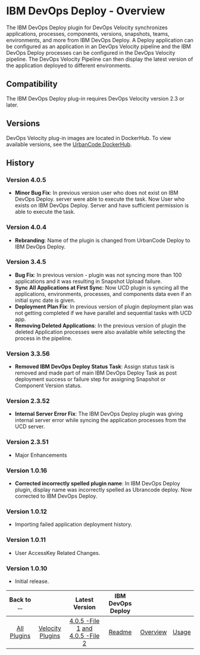
# IBM DevOps Deploy - Overview

The IBM DevOps Deploy plugin for DevOps Velocity synchronizes applications, processes, components, versions, snapshots, teams, environments, and more from IBM DevOps Deploy. A Deploy application can be configured as an application in an DevOps Velocity pipeline and the IBM DevOps Deploy processes can be configured in the DevOps Velocity pipeline. The DevOps Velocity Pipeline can then display the latest version of the application deployed to different environments.

## Compatibility

The IBM DevOps Deploy plug-in requires DevOps Velocity version 2.3 or later.

## Versions

DevOps Velocity plug-in images are located in DockerHub. To view available versions, see the [UrbanCode DockerHub](https://hub.docker.com/r/urbancode/ucv-ext-ucd/tags).

## History

### Version 4.0.5

* **Minor Bug Fix**: In previous version user who does not exist on IBM DevOps Deploy. server were able to execute the task. Now User who exists on IBM DevOps Deploy. Server and have sufficient permission is able to execute the task.
### Version 4.0.4

* **Rebranding**: Name of the plugin is changed from UrbanCode Deploy to IBM DevOps Deploy.

### Version 3.4.5

* **Bug Fix**: In previous version - plugin was not syncing more than 100 applications and it was resulting in Snapshot Upload failure.
* **Sync All Applications at First Sync**: Now UCD plugin is syncing all the applications, environments, processes, and components data even if an initial sync date is given.
* **Deployment Plan Fix**: In previous version of plugin deployment plan was not getting completed if we have parallel and sequential tasks with UCD app.
* **Removing Deleted Applications**: In the previous version of plugin the deleted Application processes were also available while selecting the process in the pipeline.


### Version 3.3.56

* **Removed IBM DevOps Deploy Status Task**: Assign status task is removed and made part of main IBM DevOps Deploy Task as post deployment success or failure step for assigning Snapshot or Component Version status.


### Version 2.3.52

* **Internal Server Error Fix**: The IBM DevOps Deploy plugin was giving internal server error while syncing the application processes from the UCD server.

### Version 2.3.51

* Major Enhancements

### Version 1.0.16

* **Corrected incorrectly spelled plugin name**: In IBM DevOps Deploy plugin, display name was incorrectly spelled as Ubrancode deploy. Now corrected to IBM DevOps Deploy.

### Version 1.0.12

* Importing failed application deployment history.

### Version 1.0.11

* User AccessKey Related Changes.

### Version 1.0.10

* Initial release.


|Back to ...||Latest Version|IBM DevOps Deploy |||
| :---: | :---: | :---: | :---: | :---: | :---: |
|[All Plugins](../../index.md)|[Velocity Plugins](../README.md)|[4.0.5 -File 1](https://raw.githubusercontent.com/UrbanCode/IBM-UCV-PLUGINS/main/files/ucv-ext-ucd/ucv-ext-ucd%3A4.0.5.tar.7z.001) [and 4.0.5 -File 2](https://raw.githubusercontent.com/UrbanCode/IBM-UCV-PLUGINS/main/files/ucv-ext-ucd/ucv-ext-ucd%3A4.0.5.tar.7z.002)|[Readme](README.md)|[Overview](overview.md)|[Usage](usage.md)|
